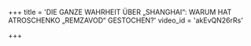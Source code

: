 +++
title = 'DIE GANZE WAHRHEIT ÜBER „SHANGHAI“: WARUM HAT ATROSCHENKO „REMZAVOD“ GESTOCHEN?'
video_id = 'akEvQN26rRs'

+++




